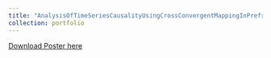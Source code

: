 ```yaml
---
title: "AnalysisOfTimeSeriesCausalityUsingCrossConvergentMappingInPrefrontalCortex"
collection: portfolio
---
```

[Download Poster here](TimeSeriesCausalityProjectSample.pdf)


